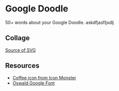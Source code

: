 #  Google Doodle
50+ words about your Google Doodle. askdfjasfljsdlj

## Collage
[Source of SVG](https://www.figma.com/file/KIEiC0Tgx5IF1BhpTLZhn0/Google-Doodle?node-id=0%3A1)

## Resources
* [Coffee icon from Icon Monster](https://iconmonstr.com/coffee-10-svg/)
* [Oswald Google Font]()

